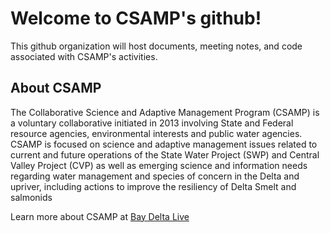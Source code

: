 # Welcome to CSAMP's github!

This github organization will host documents, meeting notes, and code associated with CSAMP's activities.  

## About CSAMP

The Collaborative Science and Adaptive Management Program (CSAMP) is a voluntary collaborative initiated in 2013 involving State and Federal resource agencies, environmental interests and public water agencies. CSAMP is focused on science and adaptive management issues related to current and future operations of the State Water Project (SWP) and Central Valley Project (CVP) as well as emerging science and information needs regarding water management and species of concern in the Delta and upriver, including actions to improve the resiliency of Delta Smelt and salmonids

Learn more about CSAMP at [Bay Delta Live](https://baydeltalive.com/CSAMP/csamp%20main/csamp-main)

